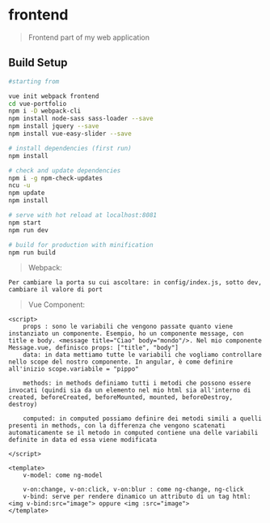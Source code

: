 # frontend

> Frontend part of my web application

## Build Setup

``` bash
#starting from

vue init webpack frontend
cd vue-portfolio
npm i -D webpack-cli
npm install node-sass sass-loader --save
npm install jquery --save
npm install vue-easy-slider --save

# install dependencies (first run)
npm install

# check and update dependencies
npm i -g npm-check-updates
ncu -u
npm update
npm install

# serve with hot reload at localhost:8081
npm start
npm run dev

# build for production with minification
npm run build
```

> Webpack:

	Per cambiare la porta su cui ascoltare: in config/index.js, sotto dev, cambiare il valore di port

> Vue Component:

	<script>
		props : sono le variabili che vengono passate quanto viene instanziato un componente. Esempio, ho un componente message, con title e body. <message title="Ciao" body="mondo"/>. Nel mio componente Message.vue, definisco props: ["title", "body"]
		data: in data mettiamo tutte le variabili che vogliamo controllare nello scope del nostro componente. In angular, è come definire all'inizio scope.variabile = "pippo"

		methods: in methods definiamo tutti i metodi che possono essere invocati (quindi sia da un elemento nel mio html sia all'interno di created, beforeCreated, beforeMounted, mounted, beforeDestroy, destroy)

		computed: in computed possiamo definire dei metodi simili a quelli presenti in methods, con la differenza che vengono scatenati automaticamente se il metodo in computed contiene una delle variabili definite in data ed essa viene modificata

	</script>

	<template>
		v-model: come ng-model
	
		v-on:change, v-on:click, v-on:blur : come ng-change, ng-click
		v-bind: serve per rendere dinamico un attributo di un tag html: <img v-bind:src="image"> oppure <img :src="image">
	</template>

